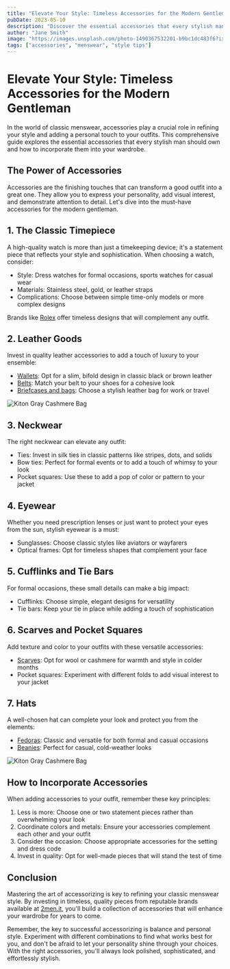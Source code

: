```yaml
---
title: "Elevate Your Style: Timeless Accessories for the Modern Gentleman"
pubDate: 2023-05-10
description: "Discover the essential accessories that every stylish man should own to complete his classic menswear look."
author: "Jane Smith"
image: "https://images.unsplash.com/photo-1490367532201-b9bc1dc483f6?ixlib=rb-4.0.3&ixid=M3wxMjA3fDB8MHxwaG90by1wYWdlfHx8fGVufDB8fHx8fA%3D%3D&auto=format&fit=crop&w=1000&q=80"
tags: ["accessories", "menswear", "style tips"]
---
```


# Elevate Your Style: Timeless Accessories for the Modern Gentleman

In the world of classic menswear, accessories play a crucial role in refining your style and adding a personal touch to your outfits. This comprehensive guide explores the essential accessories that every stylish man should own and how to incorporate them into your wardrobe.

## The Power of Accessories

Accessories are the finishing touches that can transform a good outfit into a great one. They allow you to express your personality, add visual interest, and demonstrate attention to detail. Let's dive into the must-have accessories for the modern gentleman.

## 1. The Classic Timepiece

A high-quality watch is more than just a timekeeping device; it's a statement piece that reflects your style and sophistication. When choosing a watch, consider:

- Style: Dress watches for formal occasions, sports watches for casual wear
- Materials: Stainless steel, gold, or leather straps
- Complications: Choose between simple time-only models or more complex designs

Brands like [Rolex](https://2men.it/collections/watches) offer timeless designs that will complement any outfit.

## 2. Leather Goods

Invest in quality leather accessories to add a touch of luxury to your ensemble:

- [Wallets](https://2men.it/collections/wallets): Opt for a slim, bifold design in classic black or brown leather
- [Belts](https://2men.it/collections/accessories): Match your belt to your shoes for a cohesive look
- [Briefcases and bags](https://2men.it/collections/bags): Choose a stylish leather bag for work or travel

![Kiton Gray Cashmere Bag](https://2men.it/cdn/shop/files/5a85e9594c1feae6dd8d45a397c9c2fc.jpg?v=1722938076&width=533)

## 3. Neckwear

The right neckwear can elevate any outfit:

- Ties: Invest in silk ties in classic patterns like stripes, dots, and solids
- Bow ties: Perfect for formal events or to add a touch of whimsy to your look
- Pocket squares: Use these to add a pop of color or pattern to your jacket

## 4. Eyewear

Whether you need prescription lenses or just want to protect your eyes from the sun, stylish eyewear is a must:

- Sunglasses: Choose classic styles like aviators or wayfarers
- Optical frames: Opt for timeless shapes that complement your face

## 5. Cufflinks and Tie Bars

For formal occasions, these small details can make a big impact:

- Cufflinks: Choose simple, elegant designs for versatility
- Tie bars: Keep your tie in place while adding a touch of sophistication

## 6. Scarves and Pocket Squares

Add texture and color to your outfits with these versatile accessories:

- [Scarves](https://2men.it/collections/accessories): Opt for wool or cashmere for warmth and style in colder months
- Pocket squares: Experiment with different folds to add visual interest to your jacket

## 7. Hats

A well-chosen hat can complete your look and protect you from the elements:

- [Fedoras](https://2men.it/collections/hats): Classic and versatile for both formal and casual occasions
- [Beanies](https://2men.it/collections/cashmere-beanies): Perfect for casual, cold-weather looks

![Kiton Gray Cashmere Bag](https://2men.it/cdn/shop/files/5a85e9594c1feae6dd8d45a397c9c2fc.jpg?v=1722938076&width=533)

## How to Incorporate Accessories

When adding accessories to your outfit, remember these key principles:

1. Less is more: Choose one or two statement pieces rather than overwhelming your look
2. Coordinate colors and metals: Ensure your accessories complement each other and your outfit
3. Consider the occasion: Choose appropriate accessories for the setting and dress code
4. Invest in quality: Opt for well-made pieces that will stand the test of time

## Conclusion

Mastering the art of accessorizing is key to refining your classic menswear style. By investing in timeless, quality pieces from reputable brands available at [2men.it](https://2men.it), you'll build a collection of accessories that will enhance your wardrobe for years to come.

Remember, the key to successful accessorizing is balance and personal style. Experiment with different combinations to find what works best for you, and don't be afraid to let your personality shine through your choices. With the right accessories, you'll always look polished, sophisticated, and effortlessly stylish.